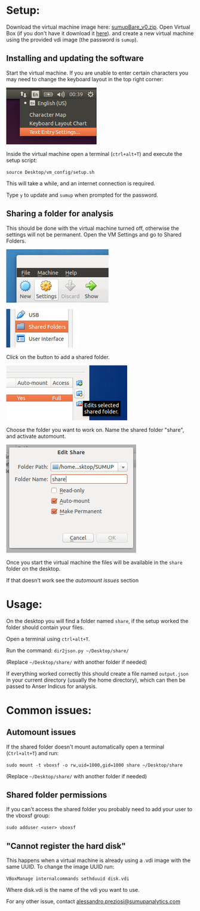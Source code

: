 Setup:
======

Download the virtual machine image here: [sumupBare_v0.zip](https://sumup-vmimages.s3.amazonaws.com/sumupBare_v0.zip).
Open Virtual Box (if you don't have it download it [here](https://www.virtualbox.org/wiki/Downloads)). 
and create a new virtual machine using the provided vdi image (the password is `sumup`).

Installing and updating the software
------------------------------------

Start the virtual machine. If you are unable to enter certain characters you may need to change the keyboard layout in the top right corner:

![Layout](img/layout.png)

Inside the virtual machine open a terminal (`ctrl+alt+T`) and execute the setup script:

`source Desktop/vm_config/setup.sh`

This will take a while, and an internet connection is required.

Type `y` to update and `sumup` when prompted for the password.

Sharing a folder for analysis
-----------------------------

This should be done with the virtual machine turned off, otherwise the settings will not be permanent. Open the VM Settings and go to Shared Folders.

![Step 1](img/step1.png)

![Step 2](img/step2.png)

Click on the button to add a shared folder.

![Step 3](img/step3.png)
 
Choose the folder you want to work on. Name the shared folder "share", and activate automount.

![Step 4](img/step4.png)

Once you start the virtual machine the files will be available in the `share` folder on the desktop.

If that doesn't work see the _automount issues_ section


Usage:
======

On the desktop you will find a folder named `share`, if the setup worked the folder should contain your files.

Open a terminal using `ctrl+alt+T`.

Run the command: `dir2json.py ~/Desktop/share/`

(Replace `~/Desktop/share/` with another folder if needed)

If everything worked correctly this should create a file named `output.json` in your current directory (usually the home directory), which can then be passed to Anser Indicus for analysis.


Common issues:
==============

Automount issues
----------------

If the shared folder doesn't mount automatically open a terminal (`Ctrl+alt+T`) and run:

`sudo mount -t vboxsf -o rw,uid=1000,gid=1000 share ~/Desktop/share`

(Replace `~/Desktop/share/` with another folder if needed)

Shared folder permissions
-------------------------

If you can't access the shared folder you probably need to add your user to the vboxsf group:

`sudo adduser <user> vboxsf`


"Cannot register the hard disk"
-------------------------------

This happens when a virtual machine is already using a .vdi image with the same UUID. To change the image UUID run:

`VBoxManage internalcommands sethduuid disk.vdi`

Where disk.vdi is the name of the vdi you want to use.

For any other issue, contact alessandro.preziosi@sumupanalytics.com
